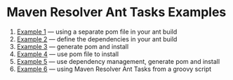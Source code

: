 <!---
 Licensed to the Apache Software Foundation (ASF) under one or more
 contributor license agreements.  See the NOTICE file distributed with
 this work for additional information regarding copyright ownership.
 The ASF licenses this file to You under the Apache License, Version 2.0
 (the "License"); you may not use this file except in compliance with
 the License.  You may obtain a copy of the License at

      http://www.apache.org/licenses/LICENSE-2.0

 Unless required by applicable law or agreed to in writing, software
 distributed under the License is distributed on an "AS IS" BASIS,
 WITHOUT WARRANTIES OR CONDITIONS OF ANY KIND, either express or implied.
 See the License for the specific language governing permissions and
 limitations under the License.
-->
# Maven Resolver Ant Tasks Examples

1. [Example 1](example1) — using a separate pom file in your ant build
2. [Example 2](example2) — define the dependencies in your ant build
3. [Example 3](example3) — generate pom and install
4. [Example 4](example4) — use pom file to install
5. [Example 5](example5) — use dependency management, generate pom and install
6. [Example 6](example6) — using Maven Resolver Ant Tasks from a groovy script
